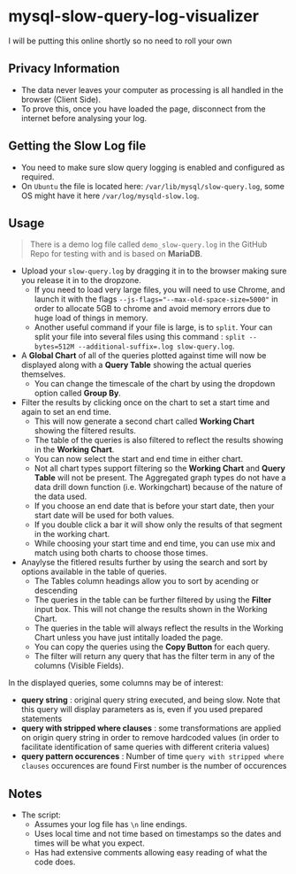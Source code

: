 # mysql-slow-query-log-visualizer

I will be putting this online shortly so no need to roll your own

## Privacy Information

- The data never leaves your computer as processing is all handled in the browser (Client Side).
- To prove this, once you have loaded the page, disconnect from the internet before analysing your log.

## Getting the Slow Log file

- You need to make sure slow query logging is enabled and configured as required.
- On `Ubuntu` the file is located here: `/var/lib/mysql/slow-query.log`, some OS might have it here `/var/log/mysqld-slow.log`.

## Usage

> There is a demo log file called `demo_slow-query.log` in the GitHub Repo for testing with and is based on **MariaDB**.

- Upload your `slow-query.log` by dragging it in to the browser making sure you release it in to the dropzone.
  - If you need to load very large files, you will need to use Chrome, and launch it with the flags `--js-flags="--max-old-space-size=5000"` in order to
  allocate 5GB to chrome and avoid memory errors due to huge load of things in memory.
  - Another useful command if your file is large, is to `split`. Your can split your file into several files using this command : `split --bytes=512M --additional-suffix=.log slow-query.log`.
- A **Global Chart** of all of the queries plotted against time will now be displayed along with a **Query Table** showing the actual queries themselves.
  - You can change the timescale of the chart by using the dropdown option called **Group By**.
- Filter the results by clicking once on the chart to set a start time and again to set an end time.
  - This will now generate a second chart called **Working Chart** showing the filtered results.
  - The table of the queries is also filtered to reflect the results showing in the **Working Chart**.
  - You can now select the start and end time in either chart.
  - Not all chart types support filtering so the **Working Chart** and **Query Table** will not be present. The Aggregated graph types do not have a data drill down function (i.e. Workingchart) because of the nature of the data used.
  - If you choose an end date that is before your start date, then your start date will be used for both values.
  - If you double click a bar it will show only the results of that segment in the working chart.
  - While choosing your start time and end time, you can use mix and match using both charts to choose those times.
- Anaylyse the fitlered results further by using the search and sort by options available in the table of queries.
  - The Tables column headings allow you to sort by acending or descending
  - The queries in the table can be further filtered by using the **Filter** input box. This will not change the results shown in the Working Chart.
  - The queries in the table will always reflect the results in the Working Chart unless you have just intitally loaded the page.
  - You can copy the queries using the **Copy Button** for each query.
  - The filter will return any query that has the filter term in any of the columns (Visible Fields).

In the displayed queries, some columns may be of interest:

- **query string** : original query string executed, and being slow. Note that this query will display parameters
   as is, even if you used prepared statements
- **query with stripped where clauses** : some transformations are applied on origin query string in order
   to remove hardcoded values (in order to facilitate identification of same queries with different criteria values)
- **query pattern occurences** : Number of time `query with stripped where clauses` occurences are found
   First number is the number of occurences

## Notes

- The script:
  - Assumes your log file has `\n` line endings.
  - Uses local time and not time based on timestamps so the dates and times will be what you expect.
  - Has had extensive comments allowing easy reading of what the code does.
